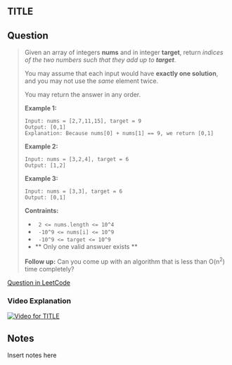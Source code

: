 ## TITLE


## Question
> Given an array of integers __nums__ and in integer __target__, return _indices of the two numbers such that they add up to **target**_.
>  
>  You may assume that each input would have **exactly one solution**, and you may not use the _same_ element twice.
> 
> You may return the answer in any order.
>  
>  **Example 1:** 
>  ```
>  Input: nums = [2,7,11,15], target = 9
>  Output: [0,1]
>  Explanation: Because nums[0] + nums[1] == 9, we return [0,1]
>  ```
>  **Example 2:** 
>  ```
>  Input: nums = [3,2,4], target = 6
>  Output: [1,2]
>  ```
>  **Example 3:** 
>  ```
>  Input: nums = [3,3], target = 6
>  Output: [0,1]
>  ```
>  
>  **Contraints:** 
>  - ``` 2 <= nums.length <= 10^4```
>  - ``` -10^9 <= nums[i] <= 10^9```
>  - ``` -10^9 <= target <= 10^9```
>  - ** Only one valid answuer exists **
>  
>  **Follow up:** Can you come up with an algorithm that is less than O(n<sup>2</sup>) time completely?

[Question in LeetCode](https://leetcode.com/problems/ "In LeetCode")

### Video Explanation
[![Video for TITLE](http://img.youtube.com/vi/YOUTUBE_VIDEO_ID_HERE/0.jpg)](http://www.youtube.com/watch?v=YOUTUBE_VIDEO_ID_HERE)

## Notes

  Insert notes here
